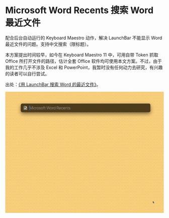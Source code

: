 # Microsoft Word Recents 搜索 Word 最近文件

配合后台自动运行的 Keyboard Maestro 动作，解决 LaunchBar 不能显示 Word 最近文件的问题。支持中文搜索（限标题）。

本方案提出时间较早，如今在 Keyboard Maestro 11 中，可用自带 Token 抓取 Office 所打开文件的路径，估计全套 Office 软件均可使用本文方案。不过，由于我的工作几乎不涉及 Excel 和 PowerPoint，我暂时没有任何动力去研究，有兴趣的读者可以自行尝试。

出处：[《用 LaunchBar 搜索 Word 的最近文件》](https://utgd.net/article/20572/)。

![title](img.gif)